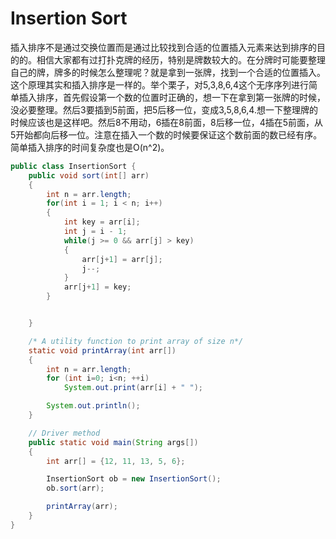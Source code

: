 # Insertion Sort

 插入排序不是通过交换位置而是通过比较找到合适的位置插入元素来达到排序的目的的。相信大家都有过打扑克牌的经历，特别是牌数较大的。在分牌时可能要整理自己的牌，牌多的时候怎么整理呢？就是拿到一张牌，找到一个合适的位置插入。这个原理其实和插入排序是一样的。举个栗子，对5,3,8,6,4这个无序序列进行简单插入排序，首先假设第一个数的位置时正确的，想一下在拿到第一张牌的时候，没必要整理。然后3要插到5前面，把5后移一位，变成3,5,8,6,4.想一下整理牌的时候应该也是这样吧。然后8不用动，6插在8前面，8后移一位，4插在5前面，从5开始都向后移一位。注意在插入一个数的时候要保证这个数前面的数已经有序。简单插入排序的时间复杂度也是O\(n^2\)。

```java
public class InsertionSort {
    public void sort(int[] arr)
    {
        int n = arr.length;
        for(int i = 1; i < n; i++)
        {
            int key = arr[i];
            int j = i - 1;
            while(j >= 0 && arr[j] > key)
            {
                arr[j+1] = arr[j];
                j--;
            }
            arr[j+1] = key;
        }


    }

    /* A utility function to print array of size n*/
    static void printArray(int arr[])
    {
        int n = arr.length;
        for (int i=0; i<n; ++i)
            System.out.print(arr[i] + " ");

        System.out.println();
    }

    // Driver method
    public static void main(String args[])
    {
        int arr[] = {12, 11, 13, 5, 6};

        InsertionSort ob = new InsertionSort();
        ob.sort(arr);

        printArray(arr);
    }
}

```

